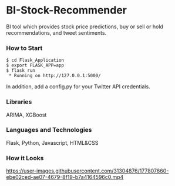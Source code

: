 # BI-Stock-Recommender
BI tool which provides stock price predictions, buy or sell or hold recommendations, and tweet sentiments.

### How to Start
```
$ cd Flask_Application
$ export FLASK_APP=app
$ flask run
 * Running on http://127.0.0.1:5000/
```
In addition, add a config.py for your Twitter API credentials.

### Libraries

ARIMA, XGBoost

### Languages and Technologies

Flask, Python, Javascript, HTML&CSS

### How it Looks

https://user-images.githubusercontent.com/31304876/177807660-ebe02ced-ae07-4679-8f19-b7a4164596c0.mp4
